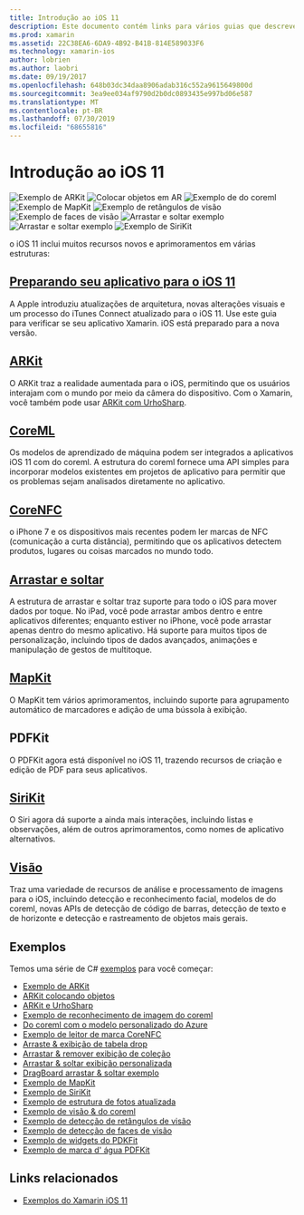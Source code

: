 ```yaml
---
title: Introdução ao iOS 11
description: Este documento contém links para vários guias que descrevem os recursos do iOS 11, incluindo ARKit, do coreml, MapKit, PDFKit, SiriKit, Vision Framework e muito mais.
ms.prod: xamarin
ms.assetid: 22C38EA6-6DA9-4B92-B41B-814E589033F6
ms.technology: xamarin-ios
author: lobrien
ms.author: laobri
ms.date: 09/19/2017
ms.openlocfilehash: 648b03dc34daa8906adab316c552a9615649800d
ms.sourcegitcommit: 3ea9ee034af9790d2b0dc0893435e997bd06e587
ms.translationtype: MT
ms.contentlocale: pt-BR
ms.lasthandoff: 07/30/2019
ms.locfileid: "68655816"
---
```

# <a name="introduction-to-ios-11"></a>Introdução ao iOS 11

![Exemplo de ARKit](images/arkit.png) ![Colocar objetos em AR](images/arkit2.png) ![Exemplo de do coreml](images/coreml.png) ![Exemplo de MapKit](images/mapkit.png) ![Exemplo de retângulos de visão](images/vision1.png) ![Exemplo de faces de visão](images/vision2.png) ![Arrastar e soltar exemplo](images/drag-drop.png) ![Arrastar e soltar exemplo](images/drag-drop2.png) ![Exemplo de SiriKit](images/sirikit.png)

o iOS 11 inclui muitos recursos novos e aprimoramentos em várias estruturas:

## <a name="preparing-your-app-for-ios-11updating-your-appindexmd"></a>[Preparando seu aplicativo para o iOS 11](updating-your-app/index.md)

A Apple introduziu atualizações de arquitetura, novas alterações visuais e um processo do iTunes Connect atualizado para o iOS 11. Use este guia para verificar se seu aplicativo Xamarin. iOS está preparado para a nova versão.

## <a name="arkitarkitindexmd"></a>[ARKit](arkit/index.md)

O ARKit traz a realidade aumentada para o iOS, permitindo que os usuários interajam com o mundo por meio da câmera do dispositivo.
Com o Xamarin, você também pode usar [ARKit com UrhoSharp](arkit/urhosharp.md).

## <a name="coremlcoremlmd"></a>[CoreML](coreml.md)

Os modelos de aprendizado de máquina podem ser integrados a aplicativos iOS 11 com do coreml. A estrutura do coreml fornece uma API simples para incorporar modelos existentes em projetos de aplicativo para permitir que os problemas sejam analisados diretamente no aplicativo.

## <a name="corenfccorenfcmd"></a>[CoreNFC](corenfc.md)

o iPhone 7 e os dispositivos mais recentes podem ler marcas de NFC (comunicação a curta distância), permitindo que os aplicativos detectem produtos, lugares ou coisas marcados no mundo todo.

## <a name="drag-and-dropdrag-and-dropmd"></a>[Arrastar e soltar](drag-and-drop.md)

A estrutura de arrastar e soltar traz suporte para todo o iOS para mover dados por toque. No iPad, você pode arrastar ambos dentro e entre aplicativos diferentes; enquanto estiver no iPhone, você pode arrastar apenas dentro do mesmo aplicativo. Há suporte para muitos tipos de personalização, incluindo tipos de dados avançados, animações e manipulação de gestos de multitoque.

## <a name="mapkitmapkitmd"></a>[MapKit](mapkit.md)

O MapKit tem vários aprimoramentos, incluindo suporte para agrupamento automático de marcadores e adição de uma bússola à exibição.

## <a name="pdfkit"></a>PDFKit

O PDFKit agora está disponível no iOS 11, trazendo recursos de criação e edição de PDF para seus aplicativos.

## <a name="sirikitsirikitmd"></a>[SiriKit](sirikit.md)

O Siri agora dá suporte a ainda mais interações, incluindo listas e observações, além de outros aprimoramentos, como nomes de aplicativo alternativos.

## <a name="visionvisionmd"></a>[Visão](vision.md)

Traz uma variedade de recursos de análise e processamento de imagens para o iOS, incluindo detecção e reconhecimento facial, modelos de do coreml, novas APIs de detecção de código de barras, detecção de texto e de horizonte e detecção e rastreamento de objetos mais gerais.

## <a name="samples"></a>Exemplos

Temos uma série de C# [exemplos](https://docs.microsoft.com/samples/browse/?products=xamarin&term=Xamarin.iOS+iOS11) para você começar:

* [Exemplo de ARKit](https://docs.microsoft.com/samples/xamarin/ios-samples/ios11-arkitsample)
* [ARKit colocando objetos](https://docs.microsoft.com/samples/xamarin/ios-samples/ios11-arkitplacingobjects)
* [ARKit e UrhoSharp](arkit/urhosharp.md)
* [Exemplo de reconhecimento de imagem do coreml](https://docs.microsoft.com/samples/xamarin/ios-samples/ios11-coremlimagerecognition)
* [Do coreml com o modelo personalizado do Azure](https://docs.microsoft.com/samples/xamarin/ios-samples/ios11-coremlazuremodel)
* [Exemplo de leitor de marca CoreNFC](https://docs.microsoft.com/samples/xamarin/ios-samples/ios11-nfctagreader)
* [Arraste & exibição de tabela drop](https://docs.microsoft.com/samples/xamarin/ios-samples/ios11-draganddroptableview)
* [Arrastar & remover exibição de coleção](https://docs.microsoft.com/samples/xamarin/ios-samples/ios11-draganddropcollectionview)
* [Arrastar & soltar exibição personalizada](https://docs.microsoft.com/samples/xamarin/ios-samples/ios11-draganddropcustomview)
* [DragBoard arrastar & soltar exemplo](https://docs.microsoft.com/samples/xamarin/ios-samples/ios11-draganddropdragboard)
* [Exemplo de MapKit](https://docs.microsoft.com/samples/xamarin/ios-samples/ios11-mapkitsample)
* [Exemplo de SiriKit](https://docs.microsoft.com/samples/xamarin/ios-samples/ios11-sirikitsample)
* [Exemplo de estrutura de fotos atualizada](https://docs.microsoft.com/samples/xamarin/ios-samples/ios11-samplephotoapp)
* [Exemplo de visão & do coreml](https://docs.microsoft.com/samples/xamarin/ios-samples/ios11-coremlvision)
* [Exemplo de detecção de retângulos de visão](https://docs.microsoft.com/samples/xamarin/ios-samples/ios11-visionrectangles/)
* [Exemplo de detecção de faces de visão](https://docs.microsoft.com/samples/xamarin/ios-samples/ios11-visionfaces)
* [Exemplo de widgets do PDKFit](https://docs.microsoft.com/samples/xamarin/ios-samples/ios11-pdfannotationwidgetsadvanced)
* [Exemplo de marca d' água PDFKit](https://docs.microsoft.com/samples/xamarin/ios-samples/ios11-pdfdocumentwatermark)

## <a name="related-links"></a>Links relacionados

- [Exemplos do Xamarin iOS 11](https://docs.microsoft.com/samples/browse/?products=xamarin&term=Xamarin.iOS+iOS11)